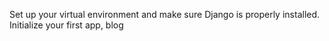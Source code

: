 Set up your virtual environment and make sure Django is properly installed. Initialize your first app, blog
